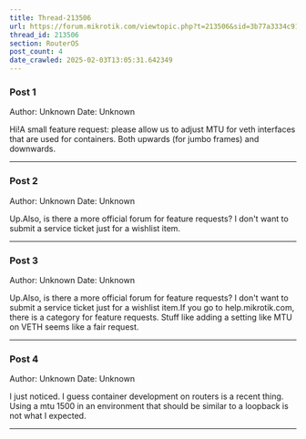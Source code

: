 ```yaml
---
title: Thread-213506
url: https://forum.mikrotik.com/viewtopic.php?t=213506&sid=3b77a3334c914448dbbc02bfdff4c3aa
thread_id: 213506
section: RouterOS
post_count: 4
date_crawled: 2025-02-03T13:05:31.642349
---
```


### Post 1
Author: Unknown
Date: Unknown

Hi!A small feature request: please allow us to adjust MTU for veth interfaces that are used for containers. Both upwards (for jumbo frames) and downwards.

---
### Post 2
Author: Unknown
Date: Unknown

Up.Also, is there a more official forum for feature requests? I don't want to submit a service ticket just for a wishlist item.

---
### Post 3
Author: Unknown
Date: Unknown

Up.Also, is there a more official forum for feature requests? I don't want to submit a service ticket just for a wishlist item.If you go to help.mikrotik.com, there is a category for feature requests.  Stuff like adding a setting like MTU on VETH seems like a fair request.

---
### Post 4
Author: Unknown
Date: Unknown

I just noticed. I guess container development on routers is a recent thing. Using a mtu 1500 in an environment that should be similar to a loopback is not what I expected.

---
